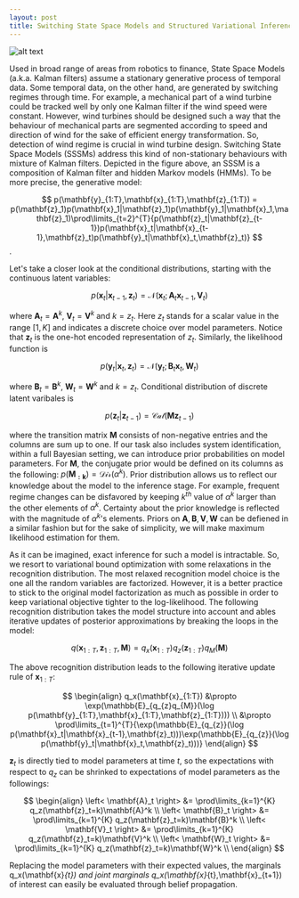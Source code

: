 ```yaml
---
layout: post
title: Switching State Space Models and Structured Variational Inference
---
```

![alt text](https://semihakbayrak.github.io/images/sssm.jpeg "SSSM")

Used in broad range of areas from robotics to finance, State Space Models (a.k.a. Kalman filters) assume a stationary generative process of temporal data. Some temporal data, on the other hand, are generated by switching regimes through time. For example, a mechanical part of a wind turbine could be tracked well by only one Kalman filter if the wind speed were constant. However, wind turbines should be designed such a way that the behaviour of mechanical parts are segmented according to speed and direction of wind for the sake of efficient energy transformation. So, detection of wind regime is crucial in wind turbine design. Switching State Space Models (SSSMs) address this kind of non-stationary behaviours with mixture of Kalman filters. Depicted in the figure above, an SSSM is a composition of Kalman filter and hidden Markov models (HMMs). To be more precise, the generative model: 

$$ 
p(\mathbf{y}_{1:T},\mathbf{x}_{1:T},\mathbf{z}_{1:T}) = p(\mathbf{z}_1)p(\mathbf{x}_1|\mathbf{z}_1)p(\mathbf{y}_1|\mathbf{x}_1,\mathbf{z}_1)\prod\limits_{t=2}^{T}{p(\mathbf{z}_t|\mathbf{z}_{t-1})p(\mathbf{x}_t|\mathbf{x}_{t-1},\mathbf{z}_t)p(\mathbf{y}_t|\mathbf{x}_t,\mathbf{z}_t)} 
$$.

Let's take a closer look at the conditional distributions, starting with the continuous latent variables:

$$
p(\mathbf{x}_t|\mathbf{x}_{t-1},\mathbf{z}_t) = \mathcal{N}(\mathbf{x}_t;\mathbf{A}_t\mathbf{x}_{t-1},\mathbf{V}_t)
$$

where $\mathbf{A}_t = \mathbf{A}^k$, $\mathbf{V}_t = \mathbf{V}^k$ and $k=z_t$. Here $z_t$ stands for a scalar value in the range $[1,K]$ and indicates a discrete choice over model parameters. Notice that $\mathbf{z}_t$ is the one-hot encoded representation of $z_t$. Similarly, the likelihood function is

$$
p(\mathbf{y}_t|\mathbf{x}_t,\mathbf{z}_t) = \mathcal{N}(\mathbf{y}_t;\mathbf{B}_t\mathbf{x}_t,\mathbf{W}_t)
$$

where $\mathbf{B}_t = \mathbf{B}^k$, $\mathbf{W}_t = \mathbf{W}^k$ and $k=z_t$. Conditional distribution of discrete latent varibales is

$$
p(\mathbf{z}_t|\mathbf{z}_{t-1}) = \mathcal{Cat}(\mathbf{M}\mathbf{z}_{t-1})
$$

where the transition matrix $\mathbf{M}$ consists of non-negative entries and the columns are sum up to one. If our task also includes system identification, within a full Bayesian setting, we can introduce prior probabilities on model parameters. For $\mathbf{M}$, the conjugate prior would be defined on its columns as the following: $p(\mathbf{M_{:k}}) = \mathcal{Dir}(\alpha^{k})$. Prior distribution allows us to reflect our knowledge about the model to the inference stage. For example, frequent regime changes can be disfavored by keeping $k^{th}$ value of $\alpha^{k}$ larger than the other elements of $\alpha^{k}$. Certainty about the prior knowledge is reflected with the magnitude of $\alpha^{k}$'s elements. Priors on $\mathbf{A}, \mathbf{B}, \mathbf{V}, \mathbf{W}$ can be defiened in a similar fashion but for the sake of simplicity, we will make maximum likelihood estimation for them.

As it can be imagined, exact inference for such a model is intractable. So, we resort to variational bound optimization with some relaxations in the recognition distribution. The most relaxed recognition model choice is the one all the random variables are factorized. However, it is a better practice to stick to the original model factorization as much as possible in order to keep variational objective tighter to the log-likelihood. The following recognition distribution takes the model structure into account and ables iterative updates of posterior approximations by breaking the loops in the model:

$$
q(\mathbf{x}_{1:T},\mathbf{z}_{1:T},\mathbf{M}) = q_x(\mathbf{x}_{1:T})q_z(\mathbf{z}_{1:T})q_M(\mathbf{M})
$$

The above recognition distribution leads to the following iterative update rule of $\mathbf{x}_{1:T}$:

$$
\begin{align}
q_x(\mathbf{x}_{1:T}) &\propto \exp(\mathbb{E}_{q_{z}q_{M}}(\log p(\mathbf{y}_{1:T},\mathbf{x}_{1:T},\mathbf{z}_{1:T}))) \\ &\propto \prod\limits_{t=1}^{T}{\exp(\mathbb{E}_{q_{z}}(\log p(\mathbf{x}_t|\mathbf{x}_{t-1},\mathbf{z}_t)))\exp(\mathbb{E}_{q_{z}}(\log p(\mathbf{y}_t|\mathbf{x}_t,\mathbf{z}_t)))}
\end{align}
$$

$\mathbf{z}_t$ is directly tied to model parameters at time $t$, so the expectations with respect to $q_{z}$ can be shrinked to expectations of model parameters as the followings:

$$
\begin{align}
\left< \mathbf{A}_t \right> &= \prod\limits_{k=1}^{K} q_z(\mathbf{z}_t=k)\mathbf{A}^k \\
\left< \mathbf{B}_t \right> &= \prod\limits_{k=1}^{K} q_z(\mathbf{z}_t=k)\mathbf{B}^k \\
\left< \mathbf{V}_t \right> &= \prod\limits_{k=1}^{K} q_z(\mathbf{z}_t=k)\mathbf{V}^k \\
\left< \mathbf{W}_t \right> &= \prod\limits_{k=1}^{K} q_z(\mathbf{z}_t=k)\mathbf{W}^k \\
\end{align}
$$

Replacing the model parameters with their expected values, the marginals q_x(\mathbf{x}_{t}) and joint marginals q_x(\mathbf{x}_{t},\mathbf{x}_{t+1}) of interest can easily be evaluated through belief propagation.
